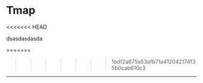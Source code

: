 # Tmap

<<<<<<< HEAD


dsasdasdasda

=======
>>>>>>> 1bdf2a675a53afb71a412042174f35b0cab610c3
------------------------------